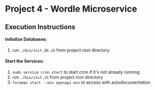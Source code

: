 # Project 4 - Wordle Microservice

## Execution Instructions

#### Initialize Databases:

1. run `./bin/init_db.sh` from project root directory

#### Start the Services:

1. `sudo service cron start` to start cron if it's not already running
2. run `./bin/init.sh` from project root directory
3. `foreman start --env openapi.env` to access with autodocumentation
